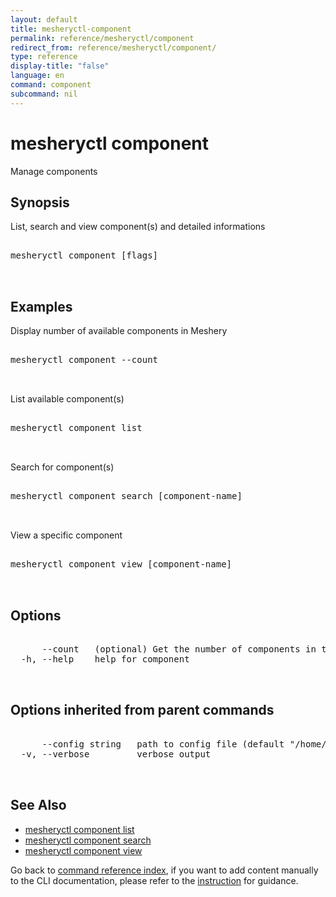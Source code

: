 ```yaml
---
layout: default
title: mesheryctl-component
permalink: reference/mesheryctl/component
redirect_from: reference/mesheryctl/component/
type: reference
display-title: "false"
language: en
command: component
subcommand: nil
---
```


# mesheryctl component

Manage components

## Synopsis

List, search and view component(s) and detailed informations
<pre class='codeblock-pre'>
<div class='codeblock'>
mesheryctl component [flags]

</div>
</pre> 

## Examples

Display number of available components in Meshery
<pre class='codeblock-pre'>
<div class='codeblock'>
mesheryctl component --count

</div>
</pre> 

List available component(s)
<pre class='codeblock-pre'>
<div class='codeblock'>
mesheryctl component list

</div>
</pre> 

Search for component(s)
<pre class='codeblock-pre'>
<div class='codeblock'>
mesheryctl component search [component-name]

</div>
</pre> 

View a specific component
<pre class='codeblock-pre'>
<div class='codeblock'>
mesheryctl component view [component-name]

</div>
</pre> 

## Options

<pre class='codeblock-pre'>
<div class='codeblock'>
      --count   (optional) Get the number of components in total
  -h, --help    help for component

</div>
</pre>

## Options inherited from parent commands

<pre class='codeblock-pre'>
<div class='codeblock'>
      --config string   path to config file (default "/home/runner/.meshery/config.yaml")
  -v, --verbose         verbose output

</div>
</pre>

## See Also

* [mesheryctl component list](/reference/mesheryctl/component/list)
* [mesheryctl component search](/reference/mesheryctl/component/search)
* [mesheryctl component view](/reference/mesheryctl/component/view)

Go back to [command reference index](/reference/mesheryctl/), if you want to add content manually to the CLI documentation, please refer to the [instruction](/project/contributing/contributing-cli#preserving-manually-added-documentation) for guidance.
